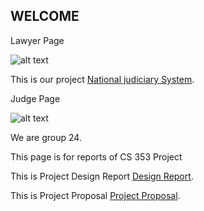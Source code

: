 ## WELCOME

Lawyer Page

![alt text](https://github.com/egeakin/National-Judiciary-System/blob/master/Screen%20Shot%202019-06-14%20at%2015.20.48.png)

This is our project [National judiciary System](http://dijkstra.ug.bcc.bilkent.edu.tr/~burak.korkmaz/DatabaseProje/JudicaryDatabase/login.php).

Judge Page

![alt text](https://github.com/egeakin/National-Judiciary-System/blob/master/Screen%20Shot%202019-06-14%20at%2015.25.52.png)

We are group 24.

This page is for reports of CS 353 Project

This is Project Design Report [Design Report](https://github.com/egeakin/National-Judiciary-System/blob/master/Database%20Design%20Report.pdf).

This is Project Proposal [Project Proposal](https://github.com/egeakin/National-Judiciary-System/blob/master/CS353%20proposal.pdf).


